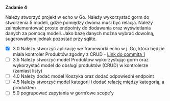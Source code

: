 **Zadanie 4**

Należy stworzyć projekt w echo w Go. Należy wykorzystać gorm do
stworzenia 5 modeli, gdzie pomiędzy dwoma musi być relacja. Należy
zaimplementować proste endpointy do dodawania oraz wyświetlania danych
za pomocą modeli. Jako bazę danych można wybrać dowolną, sugerowałbym
jednak pozostać przy sqlite.

- [x] 3.0 Należy stworzyć aplikację we frameworki echo w j. Go, która będzie
miała kontroler Produktów zgodny z CRUD - [Link do commita 1](https://github.com/Blato122/E-Biznes-2024.25/commit/2b4ef841e72ec8af159ed649a1778f185b672798)
- [ ] 3.5 Należy stworzyć model Produktów wykorzystując gorm oraz
wykorzystać model do obsługi produktów (CRUD) w kontrolerze (zamiast
listy)
- [ ] 4.0 Należy dodać model Koszyka oraz dodać odpowiedni endpoint
- [ ] 4.5 Należy stworzyć model kategorii i dodać relację między kategorią,
a produktem
- [ ] 5.0 pogrupować zapytania w gorm’owe scope'y
